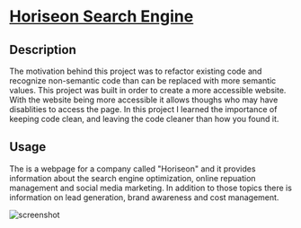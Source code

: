 # [Horiseon Search Engine](https://alyssageria.github.io/horiseon-search-engine/)

## Description

The motivation behind this project was to refactor existing code and recognize non-semantic code than can be replaced with more semantic values. This project was built in order to create a more accessible website. With the website being more accessible it allows thoughs who may have disablities to access the page. In this project I learned the importance of keeping code clean, and leaving the code cleaner than how you found it. 

## Usage

The is a webpage for a company called "Horiseon" and it provides information about the search engine optimization, online repuation management and social media marketing. In addition to those topics there is information on lead generation, brand awareness and cost management. 

![screenshot](/assets/images/screenshot.png)
